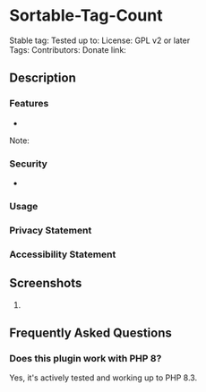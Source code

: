 # Sortable-Tag-Count

Stable tag:
Tested up to:
License: GPL v2 or later  
Tags: 
Contributors:
Donate link:

## Description

### Features

 * 

Note: 

### Security

 *

### Usage


### Privacy Statement


### Accessibility Statement

## Screenshots

1. 

## Frequently Asked Questions

### Does this plugin work with PHP 8?

Yes, it's actively tested and working up to PHP 8.3.
